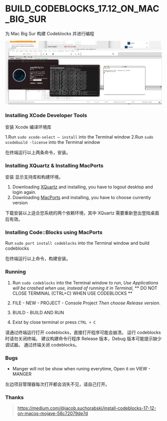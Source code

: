 # BUILD_CODEBLOCKS_17.12_ON_MAC_BIG_SUR
为 Mac Big Sur 构建 Codeblocks 并进行编程

![screen](./screen.png)

### Installing XCode Developer Tools
安装 Xcode 编译环境库

1.Run `sudo xcode-select — install` into the Terminal window
2.Run `sudo xcodebuild -license` into the Terminal window

在终端运行以上两条命令，安装。


### Installing XQuartz  & Installing MacPorts
安装 显示支持库和构建环境。

1. Downloading [XQuartz](https://www.xquartz.org/) and installing, you have to logout desktop and login again. 
2. Downloading [MacPorts](https://www.macports.org/install.php) and installing, you have to choose currently version

下载安装以上适合您系统的两个依赖环境，其中 XQuartz 需要重新登出登陆桌面后有效。

### Installing Code::Blocks using MacPorts

Run `sudo port install codeblocks` into the Terminal window and build codeblocks

在终端运行以上命令，构建安装。

### Running

1. Run `sudo codeblocks` into the Terminal window to run, *Use Applications will be crashed when use, instead of running it in Terminal*, ** DO NOT CLOSE TERMINAL (CTRL+C) WHEN USE CODEBLOCKS  **

2. FILE - NEW - PROJECT - Console Project *Then choose Release version*. 
3. BUILD - BUILD AND RUN 
4. Exist by close terminal or press `CTRL + C`

请通过终端运行打开 codeblocks，直接打开程序可能会崩溃。
运行 codeblocks 时请勿关闭终端。
建议构建命令行程序 Release 版本，Debug 版本可能提示缺少调试器。
通过终端关闭 codeblocks。

### Bugs

- Manger will not be show when runing everytime, Open it on VIEW - MANGER

左边项目管理器每次打开都会消失不见，请自己打开。

### Thanks

> https://medium.com/@jacob.suchorabski/install-codeblocks-17-12-on-macos-mojave-58c72079de7d


